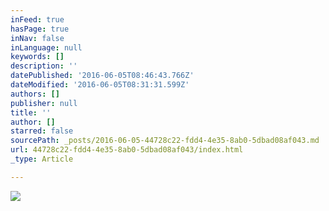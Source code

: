 ```yaml
---
inFeed: true
hasPage: true
inNav: false
inLanguage: null
keywords: []
description: ''
datePublished: '2016-06-05T08:46:43.766Z'
dateModified: '2016-06-05T08:31:31.599Z'
authors: []
publisher: null
title: ''
author: []
starred: false
sourcePath: _posts/2016-06-05-44728c22-fdd4-4e35-8ab0-5dbad08af043.md
url: 44728c22-fdd4-4e35-8ab0-5dbad08af043/index.html
_type: Article

---
```

![](https://the-grid-user-content.s3-us-west-2.amazonaws.com/3ad88257-d5da-42cd-9a96-e64fc92bab18.jpg)